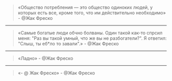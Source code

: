 > «Общество потребления — это общество одиноких людей, у которых есть все, кроме того, что им действительно необходимо» - @Жак Фреско
---
>«Самые богатые люди обчно болваны. Один такой как-то спрсил меня: "Раз вы такой умный, что же вы не разбогатели?". Я ответил: "Слыш, ты еб*ло то завали".» - @Жак Фреско
---
>«Ладно» - @Жак Фреско
---
>«- @ Жак Фреско» - @Жак Фреско